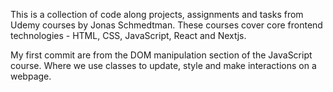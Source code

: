 This is a collection of code along projects, assignments and tasks from Udemy courses by Jonas Schmedtman. 
These courses cover core frontend technologies - HTML, CSS, JavaScript, React and Nextjs.

My first commit are from the DOM manipulation section of the JavaScript course. Where we use classes to update, style and make interactions on a webpage. 
